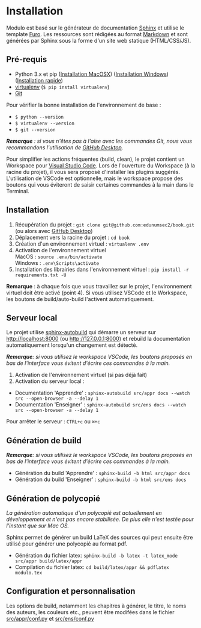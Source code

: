 # Installation

Modulo est basé sur le générateur de documentation [Sphinx](https://www.sphinx-doc.org/en/master/) et utilise le template [Furo](https://github.com/pradyunsg/furo). Les ressources sont rédigées au format [Markdown](https://www.markdownguide.org/basic-syntax/) et sont générées par Sphinx sous la forme d'un site web statique (HTML/CSS/JS).

## Pré-requis

- Python 3.x et pip ([Installation MacOSX](https://docs.python-guide.org/starting/install3/osx/)) ([Installation Windows](https://docs.python-guide.org/starting/install3/win/)) ([Installation rapide](https://www.python.org/downloads/))
- [virtualenv](https://virtualenv.pypa.io/en/latest/) (`$ pip install virtualenv`)
- [Git](https://git-scm.com/book/en/v2/Getting-Started-Installing-Git)

Pour vérifier la bonne installation de l'environnement de base :

- `$ python --version`
- `$ virtualenv --version`
- `$ git --version`

_**Remarque** : si vous n'êtes pas à l'aise avec les commandes Git, nous vous recommandons l'utilisation de [GitHub Desktop](https://github.com/edunumsec2/book/blob/documentation/doc/github-desktop.md)._

Pour simplifier les actions fréquentes (build, clean), le projet contient un Workspace pour [Visual Studio Code](https://code.visualstudio.com/). Lors de l'ouverture du Workspace (à la racine du projet), il vous sera proposé d'installer les plugins suggérés. L'utilisation de VSCode est optionnelle, mais le workspace propose des boutons qui vous éviteront de saisir certaines commandes à la main dans le Terminal.

## Installation

1. Récupération du projet : `git clone git@github.com:edunumsec2/book.git` (ou alors avec [GitHub Desktop](https://github.com/edunumsec2/book/edit/documentation/github-desktop.md))
1. Déplacement vers la racine du projet : `cd book`
1. Création d'un environnement virtuel : `virtualenv .env`
1. Activation de l'environnement virtuel  
    MacOS : `source .env/bin/activate`  
    Windows : `.env\Scripts\activate`
1. Installation des librairies dans l'environnement virtuel : `pip install -r requirements.txt -U`

**Remarque** : à chaque fois que vous travaillez sur le projet, l'environnement virtuel doit être activé (point 4). Si vous utilisez VSCode et le Workspace, les boutons de build/auto-build l'activent automatiquement.

## Serveur local

Le projet utilise [sphinx-autobuild](https://github.com/executablebooks/sphinx-autobuild) qui démarre un serveur sur <http://localhost:8000> (ou <http://127.0.0.1:8000>) et rebuild la documentation automatiquement lorsqu'un changement est détecté.

_**Remarque**: si vous utilisez le workspace VSCode, les boutons proposés en bas de l'interface vous évitent d'écrire ces commandes à la main._

1. Activation de l'environnement virtuel (si pas déjà fait)
2. Activation du serveur local :

- Documentation 'Apprendre' : `sphinx-autobuild src/appr docs --watch src --open-browser -a --delay 1`
- Documentation 'Enseigner' : `sphinx-autobuild src/ens docs --watch src --open-browser -a --delay 1`

Pour arrêter le serveur : `CTRL+c` ou `⌘+c`

## Génération de build

_**Remarque**: si vous utilisez le workspace VSCode, les boutons proposés en bas de l'interface vous évitent d'écrire ces commandes à la main._

- Génération du build 'Apprendre' : `sphinx-build -b html src/appr docs`
- Génération du build 'Enseigner' : `sphinx-build -b html src/ens docs`

## Génération de polycopié

*La génération automatique d'un polycopié est actuellement en développement et n'est pas encore stabilisée. De plus elle n'est testée pour l'instant que sur Mac OS.*

Sphinx permet de générer un build LaTeX des sources qui peut ensuite être utilisé pour générer une polycopié au format pdf.

- Génération du fichier latex: `sphinx-build -b latex -t latex_mode src/appr build/latex/appr`
- Compilation du fichier latex: `cd build/latex/appr && pdflatex modulo.tex`

## Configuration et personnalisation

Les options de build, notamment les chapitres à générer, le titre, le noms des auteurs, les couleurs etc., peuvent être modifées dans le fichier [src/appr/conf.py](src/appr/conf.py) et [src/ens/conf.py](src/ens/conf.py)
